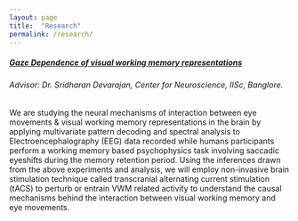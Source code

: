 ```yaml
---
layout: page
title:  "Research"
permalink: /research/
---
```


##### [__Gaze Dependence of visual working memory representations__]()
###### Advisor: Dr. Sridharan Devarajan, Center for Neuroscience, IISc, Banglore. 

We are studying the neural mechanisms of interaction between eye movements & visual working memory representations in the brain
by applying multivariate pattern decoding and spectral analysis to Electroencephalography (EEG) data recorded while humans participants
perform a working memory based psychophysics task involving saccadic eyeshifts during the memory retention period.
Using the inferences drawn from the above experiments and analysis, we will employ non-invasive brain stimulation technique called
transcranial alternating current stimulation (tACS) to perturb or entrain VWM related activity to understand the causal mechanisms behind the 
interaction between visual working memory and eye movements.  
